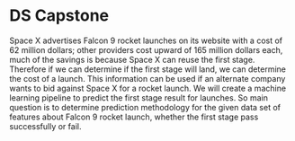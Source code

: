 # DS Capstone
Space X advertises Falcon 9 rocket launches on its website with a cost of 62 million dollars; other providers cost upward of 165 million dollars each, much of the savings is because Space X can reuse the first stage. Therefore if we can determine if the first stage will land, we can determine the cost of a launch. This information can be used if an alternate company wants to bid against Space X for a rocket launch. We will create  a machine learning pipeline to predict the first stage result for launches.
So main question is to determine prediction methodology for the given data set of features about Falcon 9 rocket launch, whether the first stage pass successfully or fail. 

